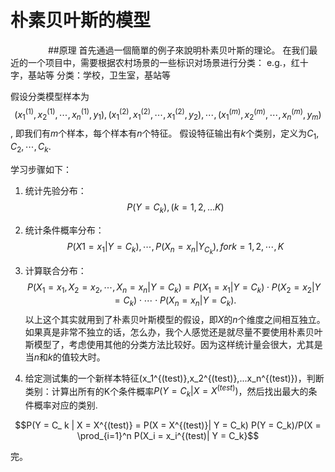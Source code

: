 # 朴素贝叶斯的模型
　　　　
##原理
首先通過一個簡單的例子來說明朴素贝叶斯的理论。
在我们最近的一个项目中，需要根据农村场景的一些标识对场景进行分类：
e.g.，红十字，基站等
分类：学校，卫生室，基站等

假设分类模型样本为
$$(x_1^{(1)}, x_2^{(1)},\cdots, x_n^{(1)}, y_1), (x_1^{(2)}, x_1^{(2)},\cdots, x_1^{(2)}, y_2),\cdots, (x_1^{(m)}, x_2^{(m)},\cdots, x_n^{(m)}, y_m)$$,
即我们有$m$个样本，每个样本有$n$个特征。
假设特征输出有$k$个类别，定义为$C_1,C_2,\cdots,C_k$.

学习步骤如下：
1. 统计先验分布：
$$P(Y=C_k), (k=1,2,...K)$$

2. 统计条件概率分布：
$$P(X1 = x_1|Y = C_k), \cdots, P(X_n = x_n|Y_C_k), for k = 1,2,\cdots,K$$

3. 计算联合分布：
$$P(X_1  = x_1, X_2 = x_2, \cdots, X_n = x_n | Y = C_k) = P(X_1 =x _1|Y=C_k)\cdot P(X_2 = x_2 | Y = C_k) \cdot \cdots\cdot P(X_n = x_n|Y = C_k).$$
以上这个其实就用到了朴素贝叶斯模型的假设，即$X$的$n$个维度之间相互独立。
如果真是非常不独立的话，怎么办，我个人感觉还是就尽量不要使用朴素贝叶斯模型了，考虑使用其他的分类方法比较好。因为这样统计量会很大，尤其是当$n$和$k$的值较大时。

4. 给定测试集的一个新样本特征(x_1^{(test)},x_2^{(test)},...x_n^{(test)})，判断类别：计算出所有的K个条件概率$P(Y=C_k|X=X^{(test)})$，然后找出最大的条件概率对应的类别.

$$P(Y = C_ k | X = X^{(test)} = P(X = X^{(test)}| Y = C_k) P(Y = C_k)/P(X = \prod_{i=1}^n P(X_i  = x_i^{(test)| Y = C_k}$$

完。
